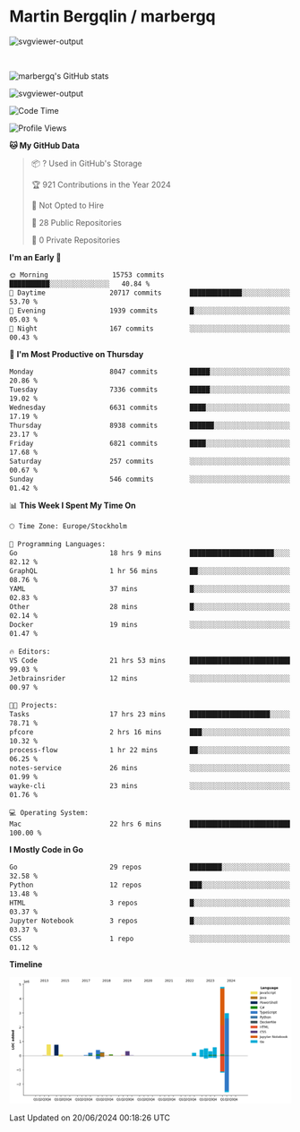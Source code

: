 # Martin Bergqlin / marbergq

![svgviewer-output](https://user-images.githubusercontent.com/2405410/206014777-22d41ecb-c24f-421d-b7d9-bba2cb5bb0de.svg)

<br>

<!--- [![Martin's Week](https://github-readme-stats.vercel.app/api/wakatime?username=marbergq&theme=dark)](https://github.com/anuraghazra/github-readme-stats) -->

![marbergq's GitHub stats](https://github-readme-stats.vercel.app/api?username=marbergq&count_private=true&show_icons=true)

![svgviewer-output](https://wakatime.com/badge/user/3f0a2069-6683-4e19-9a4a-7d21ea815067.svg)

<!--START_SECTION:waka-->
![Code Time](http://img.shields.io/badge/Code%20Time-4%2C158%20hrs%2030%20mins-blue)

![Profile Views](http://img.shields.io/badge/Profile%20Views-0-blue)

**🐱 My GitHub Data** 

> 📦 ? Used in GitHub's Storage 
 > 
> 🏆 921 Contributions in the Year 2024
 > 
> 🚫 Not Opted to Hire
 > 
> 📜 28 Public Repositories 
 > 
> 🔑 0 Private Repositories 
 > 
**I'm an Early 🐤** 

```text
🌞 Morning                15753 commits       ██████████░░░░░░░░░░░░░░░   40.84 % 
🌆 Daytime                20717 commits       █████████████░░░░░░░░░░░░   53.70 % 
🌃 Evening                1939 commits        █░░░░░░░░░░░░░░░░░░░░░░░░   05.03 % 
🌙 Night                  167 commits         ░░░░░░░░░░░░░░░░░░░░░░░░░   00.43 % 
```
📅 **I'm Most Productive on Thursday** 

```text
Monday                   8047 commits        █████░░░░░░░░░░░░░░░░░░░░   20.86 % 
Tuesday                  7336 commits        █████░░░░░░░░░░░░░░░░░░░░   19.02 % 
Wednesday                6631 commits        ████░░░░░░░░░░░░░░░░░░░░░   17.19 % 
Thursday                 8938 commits        ██████░░░░░░░░░░░░░░░░░░░   23.17 % 
Friday                   6821 commits        ████░░░░░░░░░░░░░░░░░░░░░   17.68 % 
Saturday                 257 commits         ░░░░░░░░░░░░░░░░░░░░░░░░░   00.67 % 
Sunday                   546 commits         ░░░░░░░░░░░░░░░░░░░░░░░░░   01.42 % 
```


📊 **This Week I Spent My Time On** 

```text
🕑︎ Time Zone: Europe/Stockholm

💬 Programming Languages: 
Go                       18 hrs 9 mins       █████████████████████░░░░   82.12 % 
GraphQL                  1 hr 56 mins        ██░░░░░░░░░░░░░░░░░░░░░░░   08.76 % 
YAML                     37 mins             █░░░░░░░░░░░░░░░░░░░░░░░░   02.83 % 
Other                    28 mins             █░░░░░░░░░░░░░░░░░░░░░░░░   02.14 % 
Docker                   19 mins             ░░░░░░░░░░░░░░░░░░░░░░░░░   01.47 % 

🔥 Editors: 
VS Code                  21 hrs 53 mins      █████████████████████████   99.03 % 
Jetbrainsrider           12 mins             ░░░░░░░░░░░░░░░░░░░░░░░░░   00.97 % 

🐱‍💻 Projects: 
Tasks                    17 hrs 23 mins      ████████████████████░░░░░   78.71 % 
pfcore                   2 hrs 16 mins       ███░░░░░░░░░░░░░░░░░░░░░░   10.32 % 
process-flow             1 hr 22 mins        ██░░░░░░░░░░░░░░░░░░░░░░░   06.25 % 
notes-service            26 mins             ░░░░░░░░░░░░░░░░░░░░░░░░░   01.99 % 
wayke-cli                23 mins             ░░░░░░░░░░░░░░░░░░░░░░░░░   01.76 % 

💻 Operating System: 
Mac                      22 hrs 6 mins       █████████████████████████   100.00 % 
```

**I Mostly Code in Go** 

```text
Go                       29 repos            ████████░░░░░░░░░░░░░░░░░   32.58 % 
Python                   12 repos            ███░░░░░░░░░░░░░░░░░░░░░░   13.48 % 
HTML                     3 repos             █░░░░░░░░░░░░░░░░░░░░░░░░   03.37 % 
Jupyter Notebook         3 repos             █░░░░░░░░░░░░░░░░░░░░░░░░   03.37 % 
CSS                      1 repo              ░░░░░░░░░░░░░░░░░░░░░░░░░   01.12 % 
```



**Timeline**

![Lines of Code chart](https://raw.githubusercontent.com/marbergq/marbergq/main/assets/bar_graph.png)


 Last Updated on 20/06/2024 00:18:26 UTC
<!--END_SECTION:waka-->
